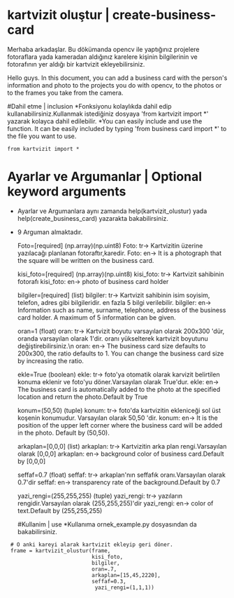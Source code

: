 # kartvizit oluştur | create-business-card
Merhaba arkadaşlar. Bu dökümanda opencv ile yaptığınız projelere fotoraflara yada kameradan aldığınız karelere kişinin bilgilerinin ve fotorafının yer aldığı bir kartvizit ekleyebilirsiniz.

Hello guys. In this document, you can add a business card with the person's information and photo to the projects you do with opencv, to the photos or to the frames you take from the camera.

#Dahil etme | inclusion
*Fonksiyonu kolaylıkda dahil edip kullanabilirsiniz.Kullanmak istediğiniz dosyaya 'from kartvizit import *' yazarak kolayca dahil edilebilir.
*You can easily include and use the function. It can be easily included by typing 'from business card import *' to the file you want to use.
```
from kartvizit import *
```

# Ayarlar ve Argumanlar | Optional keyword arguments
* Ayarlar ve Argumanlara aynı zamanda help(kartvizit_olustur) yada help(create_business_card) yazarakta bakabilirsiniz. 
* 9 Arguman almaktadır.

  Foto=[required] (np.array)(np.uint8)
  Foto: tr-> Kartvizitin üzerine yazılacağı planlanan fotoraftır,karedir.
  Foto: en-> It is a photograph that the square will be written on the business card.

  kisi_foto=[required] (np.array)(np.uint8)
  kisi_foto: tr-> Kartvizit sahibinin fotorafı
  kisi_foto: en-> photo of business card holder

  bilgiler=[required] (list)
  bilgiler: tr-> Kartvizit sahibinin isim soyisim, telefon, adres gibi bilgileridir. en fazla 5 bilgi verilebilir.
  bilgiler: en-> Information such as name, surname, telephone, address of the business card holder. A maximum of 5 information can be given.

  oran=1 (float)
  oran: tr-> Kartvizit boyutu varsayılan olarak 200x300 'dür, oranda varsayılan olarak 1'dir. oranı yükselterek kartvizit boyutunu değiştirebilirsiniz.\n
  oran: en-> The business card size defaults to 200x300, the ratio defaults to 1. You can change the business card size by increasing the ratio.

  ekle=True (boolean)
  ekle: tr-> foto'ya otomatik olarak karvizit belirtilen konuma eklenir ve foto'yu döner.Varsayılan olarak True'dur.
  ekle: en-> The business card is automatically added to the photo at the specified location and return the photo.Default by True

  konum=(50,50) (tuple)
  konum: tr-> foto'da kartvizitin ekleniceği sol üst koşenin konumudur. Varsayılan olarak 50,50 'dir.
  konum: en-> It is the position of the upper left corner where the business card will be added in the photo. Default by (50,50).

  arkaplan=[0,0,0] (list)
  arkaplan: tr-> Kartvizitin arka plan rengi.Varsayılan olarak [0,0,0]
  arkaplan: en-> background color of business card.Default by [0,0,0]

  seffaf=0.7 (float)
  seffaf: tr-> arkaplan'nın seffafık oranı.Varsayılan olarak 0.7'dir
  seffaf: en-> transparency rate of the background.Default by 0.7

  yazi_rengi=(255,255,255) (tuple)
  yazi_rengi: tr-> yazıların rengidir.Varsayılan olarak (255,255,255)'dir
  yazi_rengi: en-> color of text.Default by (255,255,255)
  
  #Kullanim | use
  *Kullanıma ornek_example.py dosyasından da bakabilirsiniz.
 ```
  # O anki kareyi alarak kartvizit ekleyip geri döner.
  frame = kartvizit_olustur(frame,
                            kisi_foto,
                            bilgiler,
                            oran=.7,
                            arkaplan=[15,45,2220],
                            seffaf=0.3,
                             yazi_rengi=(1,1,1))
  ```
